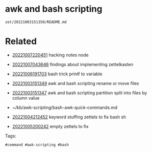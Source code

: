 # awk and bash scripting

` zet/20221003151350/README.md `

# Related

- [20221007220451](/zet/20221007220451/README.md) hacking notes node

- [20221007043646](/zet/20221007043646/README.md) findings about implementing zettelkasten

- [20221006191703](/zet/20221006191703/README.md) bash trick printf to variable

- [20221003151349](/zet/20221003151349/README.md) awk and bash scripting rename or move files
- [20221003151347](/zet/20221003151347/README.md) awk and bash scripting partition split into files by column value
- ~/kb/awk-scripting/bash-awk-quick-commands.md
- [20221004212452](/zet/20221004212452/README.md) keyword stuffing zettels to fix bash sh
- [20221005200242](/zet/20221005200242/README.md) empty zettels to fix

Tags:

    #command #awk-scripting #bash 
